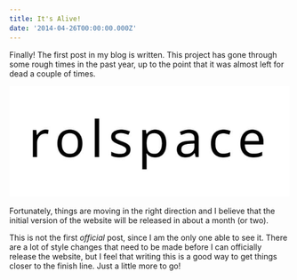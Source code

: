 ```yaml
---
title: It's Alive!
date: '2014-04-26T00:00:00.000Z'
---
```


Finally! The first post in my blog is written. This project has gone through some rough times in the past year, up to the point that it was almost left for dead a couple of times.

<img class="mx-auto d-block img-fluid lazyload" src="/assets/images/170213/logo.jpg" alt="Rolspace" />

Fortunately, things are moving in the right direction and I believe that the initial version of the website will be released in about a month (or two).

This is not the first <em>official</em> post, since I am the only one able to see it. There are a lot of style changes that need to be made before I can officially release the website, but I feel that writing this is a good way to get things closer to the finish line. Just a little more to go!